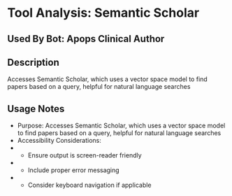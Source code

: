 # Tool Analysis: Semantic Scholar

## Used By Bot: Apops Clinical Author

## Description
Accesses Semantic Scholar, which uses a vector space model to find papers based on a query, helpful for natural language searches


## Usage Notes
- Purpose: Accesses Semantic Scholar, which uses a vector space model to find papers based on a query, helpful for natural language searches
- Accessibility Considerations:
- - Ensure output is screen-reader friendly
- - Include proper error messaging
- - Consider keyboard navigation if applicable
